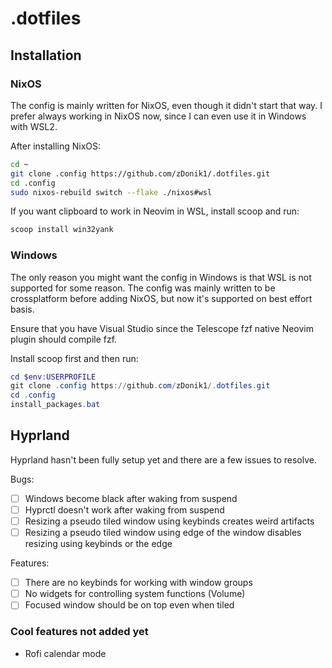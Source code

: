 # .dotfiles


## Installation

### NixOS

The config is mainly written for NixOS, even though it didn't start that way. I prefer always working in NixOS now, since I can even use it in Windows with WSL2.

After installing NixOS:

```sh
cd ~
git clone .config https://github.com/zDonik1/.dotfiles.git
cd .config
sudo nixos-rebuild switch --flake ./nixos#wsl
```

If you want clipboard to work in Neovim in WSL, install scoop and run:

```sh
scoop install win32yank
```

### Windows

The only reason you might want the config in Windows is that WSL is not supported for some reason. The config was mainly written to be crossplatform before adding NixOS, but now it's supported on best effort basis.

Ensure that you have Visual Studio since the Telescope fzf native Neovim plugin should compile fzf.

Install scoop first and then run:

```powershell
cd $env:USERPROFILE
git clone .config https://github.com/zDonik1/.dotfiles.git
cd .config
install_packages.bat
```

## Hyprland

Hyprland hasn't been fully setup yet and there are a few issues to resolve.

Bugs:
- [ ] Windows become black after waking from suspend
- [ ] Hyprctl doesn't work after waking from suspend
- [ ] Resizing a pseudo tiled window using keybinds creates weird artifacts
- [ ] Resizing a pseudo tiled window using edge of the window disables resizing using keybinds or the edge

Features:
- [ ] There are no keybinds for working with window groups
- [ ] No widgets for controlling system functions (Volume)
- [ ] Focused window should be on top even when tiled

### Cool features not added yet

- Rofi calendar mode
